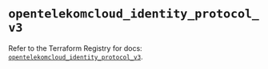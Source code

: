 # `opentelekomcloud_identity_protocol_v3`

Refer to the Terraform Registry for docs: [`opentelekomcloud_identity_protocol_v3`](https://registry.terraform.io/providers/opentelekomcloud/opentelekomcloud/1.36.41/docs/resources/identity_protocol_v3).
